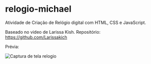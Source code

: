 # relogio-michael

Atividade de Criação de Relógio digital com HTML, CSS e JavaScript.

Baseado no video de Larissa Kish.
Repositório: https://github.com/Larissakich

Prévia:

![Captura de tela relogio](https://github.com/michaelssilva/relogio-michael/assets/80490622/969120bc-225d-45c3-898b-0364f5ce1909)


